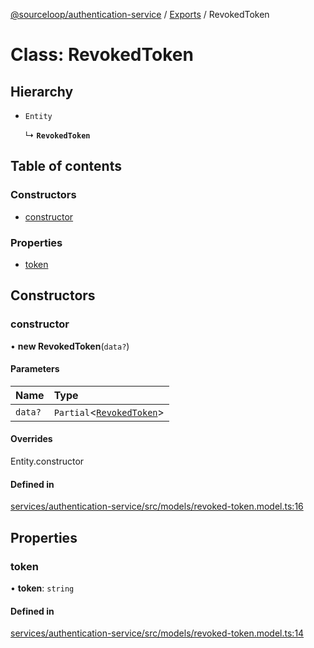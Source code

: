 [@sourceloop/authentication-service](../README.md) / [Exports](../modules.md) / RevokedToken

# Class: RevokedToken

## Hierarchy

- `Entity`

  ↳ **`RevokedToken`**

## Table of contents

### Constructors

- [constructor](RevokedToken.md#constructor)

### Properties

- [token](RevokedToken.md#token)

## Constructors

### constructor

• **new RevokedToken**(`data?`)

#### Parameters

| Name | Type |
| :------ | :------ |
| `data?` | `Partial`<[`RevokedToken`](RevokedToken.md)\> |

#### Overrides

Entity.constructor

#### Defined in

[services/authentication-service/src/models/revoked-token.model.ts:16](https://github.com/codeweb05/repo1/blob/a4cf318/services/authentication-service/src/models/revoked-token.model.ts#L16)

## Properties

### token

• **token**: `string`

#### Defined in

[services/authentication-service/src/models/revoked-token.model.ts:14](https://github.com/codeweb05/repo1/blob/a4cf318/services/authentication-service/src/models/revoked-token.model.ts#L14)
